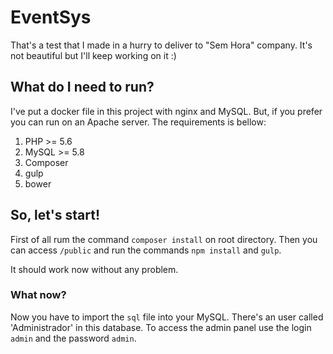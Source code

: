 # EventSys
That's a test that I made in a hurry to deliver to "Sem Hora" company. It's not  beautiful but I'll keep working on it :)

## What do I need to run?

I've put a docker file in this project with nginx and MySQL. But, if you prefer you can run on an Apache server. The requirements is bellow:

1. PHP >= 5.6
2. MySQL >= 5.8
3. Composer
4. gulp
5. bower

## So, let's start!

First of all rum the command ```composer install``` on root directory. Then you can access ```/public``` and run the commands
```npm install``` and ```gulp```.

It should work now without any problem.

### What now?

Now you have to import the ```sql``` file into your MySQL. There's an user called 'Administrador' in this database. To access the admin panel use the login ```admin``` and the password ```admin```.
